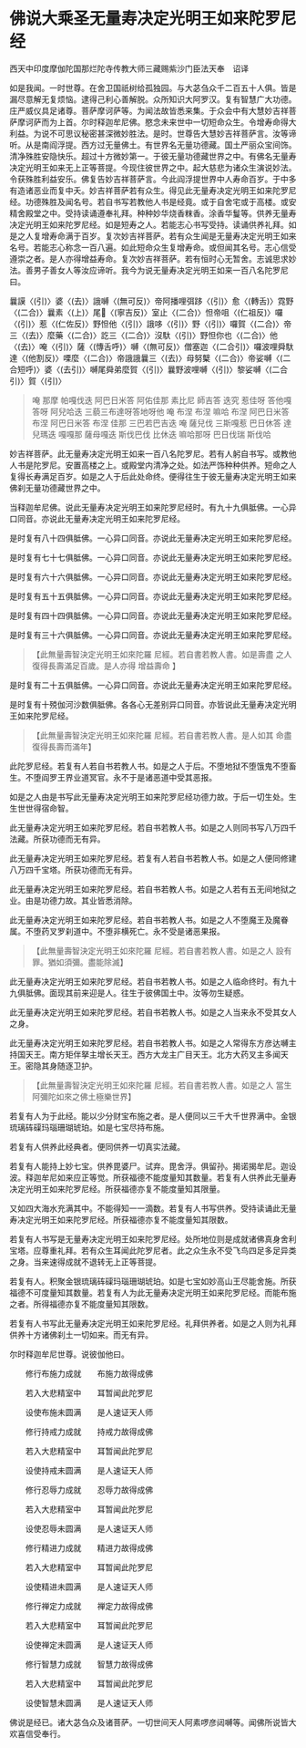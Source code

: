# 佛说大乘圣无量寿决定光明王如来陀罗尼经

西天中印度摩伽陀国那烂陀寺传教大师三藏赐紫沙门臣法天奉　诏译

如是我闻。一时世尊。在舍卫国祇树给孤独园。与大苾刍众千二百五十人俱。皆是漏尽意解无复烦恼。逮得己利心善解脱。众所知识大阿罗汉。复有智慧广大功德。庄严威仪具足诸尊。菩萨摩诃萨等。为闻法故皆悉来集。于众会中有大慧妙吉祥菩萨摩诃萨而为上首。尔时释迦牟尼佛。愍念未来世中一切短命众生。令增寿命得大利益。为说不可思议秘密甚深微妙胜法。是时。世尊告大慧妙吉祥菩萨言。汝等谛听。从是南阎浮提。西方过无量佛土。有世界名无量功德藏。国土严丽众宝间饰。清净殊胜安隐快乐。超过十方微妙第一。于彼无量功德藏世界之中。有佛名无量寿决定光明王如来无上正等菩提。今现住彼世界之中。起大慈悲为诸众生演说妙法。令获殊胜利益安乐。佛复告妙吉祥菩萨言。今此阎浮提世界中人寿命百岁。于中多有造诸恶业而复中夭。妙吉祥菩萨若有众生。得见此无量寿决定光明王如来陀罗尼经。功德殊胜及闻名号。若自书写若教他人书是经竟。或于自舍宅或于高楼。或安精舍殿堂之中。受持读诵遵奉礼拜。种种妙华烧香粖香。涂香华鬘等。供养无量寿决定光明王如来陀罗尼经。如是短寿之人。若能志心书写受持。读诵供养礼拜。如是之人复增寿命满于百岁。复次妙吉祥菩萨。若有众生闻是无量寿决定光明王如来名号。若能志心称念一百八遍。如此短命众生复增寿命。或但闻其名号。志心信受遵崇之者。是人亦得增益寿命。复次妙吉祥菩萨。若有恒时心无暂舍。志诚思求妙法。善男子善女人等汝应谛听。我今为说无量寿决定光明王如来一百八名陀罗尼曰。

曩謨〈(引)〉婆〈(去)〉誐嚩〈(無可反)〉帝阿播哩弭跢〈(引)〉愈〈(轉舌)〉霓野〈(二合)〉曩素〈(上)〉尾𡫸〈(寧吉反)〉室止〈(二合)〉怛帝咀〈(仁祖反)〉囉〈(引)〉惹〈(仁佐反)〉野怛他〈(引)〉誐哆〈(引)〉野〈(引)〉囉賀〈(二合)〉帝三〈(去)〉麼藥〈(二合)〉訖三〈(二合)〉沒馱〈(引)〉野怛你也〈(二合)〉他〈(去)〉唵〈(引)〉薩〈(慱舌呼)〉嚩〈(無可反)〉僧塞迦〈(二合引)〉囉波哩舜馱達〈(他割反)〉㗚麼〈(二合)〉帝誐誐曩三〈(去)〉母努櫱〈(二合)〉帝娑嚩〈(二合短呼)〉婆〈(去引)〉嚩尾舜弟麼賀〈(引)〉曩野波哩嚩〈(引)〉黎娑嚩〈(二合引)〉賀〈(引)〉

> 唵 那摩 帕嘎伐迭 阿巴日米答 阿佑佳那 素比尼 師吉答 迭究 惹佳呀 答他嘎答呀 阿兒哈迭 三藐三布達呀答地呀他 唵 布涅 布涅 嘛哈 布涅 阿巴日米答 布涅 阿巴日米答 布涅 佳那 三巴若巴吉迭 唵 薩兒伐 三斯嘎惹 巴日休答 達兒瑪迭 嘎嘎那 薩母嘎迭 斯伐巴伐 比休迭 嘛哈那呀 巴日伐瑞 斯伐哈


妙吉祥菩萨。此无量寿决定光明王如来一百八名陀罗尼。若有人躬自书写。或教他人书是陀罗尼。安置高楼之上。或殿堂内清净之处。如法严饰种种供养。短命之人复得长寿满足百岁。如是之人于后此处命终。便得往生于彼无量寿决定光明王如来佛刹无量功德藏世界之中。

当释迦牟尼佛。说此无量寿决定光明王如来陀罗尼经时。有九十九俱胝佛。一心异口同音。亦说此无量寿决定光明王如来陀罗尼经。

是时复有八十四俱胝佛。一心异口同音。亦说此无量寿决定光明王如来陀罗尼经。

是时复有七十七俱胝佛。一心异口同音。亦说此无量寿决定光明王如来陀罗尼经。

是时复有六十六俱胝佛。一心异口同音。亦说此无量寿决定光明王如来陀罗尼经。

是时复有五十五俱胝佛。一心异口同音。亦说此无量寿决定光明王如来陀罗尼经。

是时复有四十四俱胝佛。一心异口同音。亦说此无量寿决定光明王如来陀罗尼经。

是时复有三十六俱胝佛。一心异口同音。亦说此无量寿决定光明王如来陀罗尼经。

> 【此無量壽智決定光明王如來陀羅 尼經。若自書若教人書。如是壽盡 之人復得長壽滿足百歲。是人亦得 增益壽命 】

是时复有二十五俱胝佛。一心异口同音。亦说此无量寿决定光明王如来陀罗尼经。

是时复有十殑伽河沙数俱胝佛。各各心无差别异口同音。亦皆说此无量寿决定光明王如来陀罗尼经。

> 【此無量壽智決定光明王如來陀羅 尼經。若自書若教人書。是人如其 命盡復得長壽而滿年】

此陀罗尼经。若复有人若自书若教人书。如是之人于后。不堕地狱不堕饿鬼不堕畜生。不堕阎罗王界业道冥官。永不于是诸恶道中受其恶报。

如是之人由是书写此无量寿决定光明王如来陀罗尼经功德力故。于后一切生处。生生世世得宿命智。

此无量寿决定光明王如来陀罗尼经。若自书若教人书。如是之人则同书写八万四千法藏。所获功德而无有异。

此无量寿决定光明王如来陀罗尼经。若复有人若自书若教人书。如是之人便同修建八万四千宝塔。所获功德而无有异。

此无量寿决定光明王如来陀罗尼经。若自书若教人书。如是之人若有五无间地狱之业。由是功德力故。其业皆悉消除。

此无量寿决定光明王如来陀罗尼经。若自书若教人书。如是之人不堕魔王及魔眷属。不堕药叉罗刹道中。不堕非横死亡。永不受是诸恶果报。

> 【此無量壽智決定光明王如來陀羅 尼經。若自書若教人書。如是之人 設有罪。猶如須彌。盡能除滅】

此无量寿决定光明王如来陀罗尼经。若自书若教人书。如是之人临命终时。有九十九俱胝佛。面现其前来迎是人。往生于彼佛国土中。汝等勿生疑惑。

此无量寿决定光明王如来陀罗尼经。若自书若教人书。如是之人当来永不受其女人之身。

此无量寿决定光明王如来陀罗尼经。若自书若教人书。如是之人常得东方彦达嚩主持国天王。南方矩伴拏主增长天王。西方大龙主广目天王。北方大药叉主多闻天王。密隐其身随逐卫护。

> 【此無量壽智決定光明王如來陀羅 尼經。若自書若教人書。如是之人 當生阿彌陀如來之佛土極樂世界】

若复有人为于此经。能以少分财宝布施之者。是人便同以三千大千世界满中。金银琉璃砗磲玛瑙珊瑚琥珀。如是七宝尽持布施。

若复有人供养此经典者。便同供养一切真实法藏。

若复有人能持上妙七宝。供养毘婆尸。试弃。毘舍浮。俱留孙。揭诺揭牟尼。迦设波。释迦牟尼如来应正等觉。所获福德不能度量知其数量。若复有人供养此无量寿决定光明王如来陀罗尼经。所获福德亦复不能度量知其限量。

又如四大海水充满其中。不能得知一一滴数。若复有人书写供养。受持读诵此无量寿决定光明王如来陀罗尼经。所获福德亦复不能度量知其限数。

若复有人书写是无量寿决定光明王如来陀罗尼经。处所地位则是成就诸佛真身舍利宝塔。应尊重礼拜。若有众生耳闻此陀罗尼者。此之众生永不受飞鸟四足多足异类之身。当来速得成就不退转无上正等菩提。

若复有人。积聚金银琉璃砗磲玛瑙珊瑚琥珀。如是七宝如妙高山王尽能舍施。所获福德不可度量知其数量。若复有人为此无量寿决定光明王如来陀罗尼经。而能布施之者。所得福德亦复不能度量知其限数。

若复有人书写此无量寿决定光明王如来陀罗尼经。礼拜供养者。如是之人则为礼拜供养十方诸佛刹土一切如来。而无有异。

尔时释迦牟尼世尊。说彼伽他曰。

&emsp;&emsp;修行布施力成就&emsp;&emsp;布施力故得成佛

&emsp;&emsp;若入大悲精室中&emsp;&emsp;耳暂闻此陀罗尼

&emsp;&emsp;设使布施未圆满&emsp;&emsp;是人速证天人师

&emsp;&emsp;修行持戒力成就&emsp;&emsp;持戒力故得成佛

&emsp;&emsp;若入大悲精室中&emsp;&emsp;耳暂闻此陀罗尼

&emsp;&emsp;设使持戒未圆满&emsp;&emsp;是人速证天人师

&emsp;&emsp;修行忍辱力成就&emsp;&emsp;忍辱力故得成佛

&emsp;&emsp;若入大悲精室中&emsp;&emsp;耳暂闻此陀罗尼

&emsp;&emsp;设使忍辱未圆满&emsp;&emsp;是人速证天人师

&emsp;&emsp;修行精进力成就&emsp;&emsp;精进力故得成佛

&emsp;&emsp;若入大悲精室中&emsp;&emsp;耳暂闻此陀罗尼

&emsp;&emsp;设使精进未圆满&emsp;&emsp;是人速证天人师

&emsp;&emsp;修行禅定力成就&emsp;&emsp;禅定力故得成佛

&emsp;&emsp;若入大悲精室中&emsp;&emsp;耳暂闻此陀罗尼

&emsp;&emsp;设使禅定未圆满&emsp;&emsp;是人速证天人师

&emsp;&emsp;修行智慧力成就&emsp;&emsp;智慧力故得成佛

&emsp;&emsp;若入大悲精室中&emsp;&emsp;耳暂闻此陀罗尼

&emsp;&emsp;设使智慧未圆满&emsp;&emsp;是人速证天人师

佛说是经已。诸大苾刍众及诸菩萨。一切世间天人阿素啰彦闼嚩等。闻佛所说皆大欢喜信受奉行。
